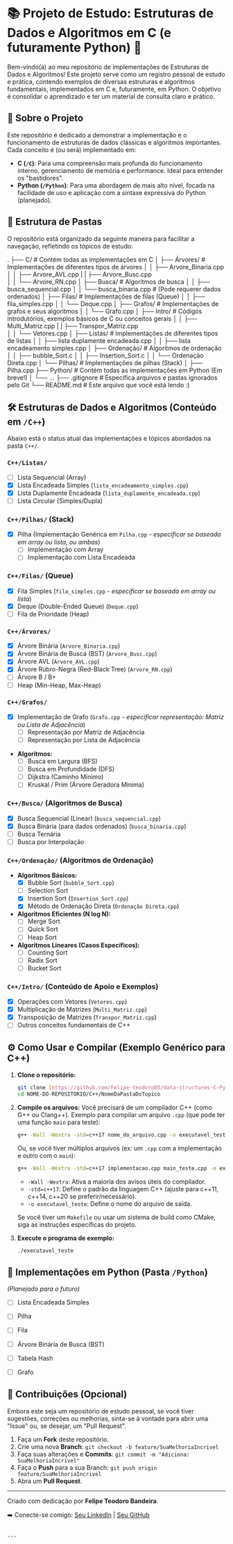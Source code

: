 # 📚 Projeto de Estudo: Estruturas de Dados e Algoritmos em C (e futuramente Python) 🚀

Bem-vindo(a) ao meu repositório de implementações de Estruturas de Dados e Algoritmos! Este projeto serve como um registro pessoal de estudo e prática, contendo exemplos de diversas estruturas e algoritmos fundamentais, implementados em C e, futuramente, em Python. O objetivo é consolidar o aprendizado e ter um material de consulta claro e prático.

## 🌟 Sobre o Projeto

Este repositório é dedicado a demonstrar a implementação e o funcionamento de estruturas de dados clássicas e algoritmos importantes. Cada conceito é (ou será) implementado em:

* **C (`/C`)**: Para uma compreensão mais profunda do funcionamento interno, gerenciamento de memória e performance. Ideal para entender os "bastidores".
* **Python (`/Python`)**: Para uma abordagem de mais alto nível, focada na facilidade de uso e aplicação com a sintaxe expressiva do Python (planejado).

## 📁 Estrutura de Pastas

O repositório está organizado da seguinte maneira para facilitar a navegação, refletindo os tópicos de estudo:

.
├── C/                            # Contém todas as implementações em C
│   ├── Árvores/                  # Implementações de diferentes tipos de árvores
│   │   ├── Arvore_Binaria.cpp
│   │   ├── Arvore_AVL.cpp
|   |   ├── Arvore_Busc.cpp   
│   │   └── Arvore_RN.cpp
│   ├── Busca/                    # Algoritmos de busca
│   │   ├── busca_sequencial.cpp
│   │   └── busca_binaria.cpp     # (Pode requerer dados ordenados)
│   ├── Filas/                    # Implementações de filas (Queue)
│   │   ├── fila_simples.cpp
│   │   └── Deque.cpp
│   ├── Grafos/                   # Implementações de grafos e seus algoritmos
│   │   └── Grafo.cpp
│   ├── Intro/                    # Códigos introdutórios, exemplos básicos de C ou conceitos gerais
│   │   ├── Multi_Matriz.cpp
|   |   ├── Transpor_Matriz.cpp   
│   │   └── Vetores.cpp
│   ├── Listas/                   # Implementações de diferentes tipos de listas
│   │   ├── lista duplamente encadeada.cpp
│   │   ├── lista encadeamento simples.cpp
│   ├── Ordenação/                # Algoritmos de ordenação
│   │   ├── bubble_Sort.c
│   │   ├── Insertion_Sort.c
│   │   └── Ordenação Direta.cpp
│   └── Pilhas/                   # Implementações de pilhas (Stack)
│       ├── Pilha.cpp
├── Python/                       # Contém todas as implementações em Python (Em breve!)
│   └── ...
├── .gitignore                    # Especifica arquivos e pastas ignorados pelo Git
└── README.md                     # Este arquivo que você está lendo :)


## 🛠️ Estruturas de Dados e Algoritmos (Conteúdo em `/C++`)

Abaixo está o status atual das implementações e tópicos abordados na pasta `C++/`.

### `C++/Listas/`
* [ ] Lista Sequencial (Array)
* [x] Lista Encadeada Simples (`lista_encadeamento_simples.cpp`)
* [x] Lista Duplamente Encadeada (`lista_duplamente_encadeada.cpp`)
* [ ] Lista Circular (Simples/Dupla)

### `C++/Pilhas/` (Stack)
* [x] Pilha (Implementação Genérica em `Pilha.cpp` - *especificar se baseada em array ou lista, ou ambas*)
    * [ ] Implementação com Array
    * [ ] Implementação com Lista Encadeada

### `C++/Filas/` (Queue)
* [x] Fila Simples (`fila_simples.cpp` - *especificar se baseada em array ou lista*)
* [x] Deque (Double-Ended Queue) (`Deque.cpp`)
* [ ] Fila de Prioridade (Heap)

### `C++/Árvores/`
* [x] Árvore Binária (`Arvore_Binaria.cpp`)
* [x] Árvore Binária de Busca (BST) (`Arvore_Busc.cpp`)
* [x] Árvore AVL (`Arvore_AVL.cpp`)
* [x] Árvore Rubro-Negra (Red-Black Tree) (`Arvore_RN.cpp`)
* [ ] Árvore B / B+
* [ ] Heap (Min-Heap, Max-Heap)

### `C++/Grafos/`
* [x] Implementação de Grafo (`Grafo.cpp` - *especificar representação: Matriz ou Lista de Adjacência*)
    * [ ] Representação por Matriz de Adjacência
    * [ ] Representação por Lista de Adjacência
* **Algoritmos:**
    * [ ] Busca em Largura (BFS)
    * [ ] Busca em Profundidade (DFS)
    * [ ] Dijkstra (Caminho Mínimo)
    * [ ] Kruskal / Prim (Árvore Geradora Mínima)

### `C++/Busca/` (Algoritmos de Busca)
* [x] Busca Sequencial (Linear) (`busca_sequencial.cpp`)
* [x] Busca Binária (para dados ordenados) (`busca_binaria.cpp`)
* [ ] Busca Ternária
* [ ] Busca por Interpolação

### `C++/Ordenação/` (Algoritmos de Ordenação)
* **Algoritmos Básicos:**
    * [x] Bubble Sort (`bubble_Sort.cpp`)
    * [ ] Selection Sort
    * [x] Insertion Sort (`Insertion_Sort.cpp`)
    * [x] Método de Ordenação Direta (`Ordenação Direta.cpp`)
* **Algoritmos Eficientes (N log N):**
    * [ ] Merge Sort
    * [ ] Quick Sort
    * [ ] Heap Sort
* **Algoritmos Lineares (Casos Específicos):**
    * [ ] Counting Sort
    * [ ] Radix Sort
    * [ ] Bucket Sort

### `C++/Intro/` (Conteúdo de Apoio e Exemplos)
* [x] Operações com Vetores (`Vetores.cpp`)
* [x] Multiplicação de Matrizes (`Multi_Matriz.cpp`)
* [x] Transposição de Matrizes (`Transpor_Matriz.cpp`)
* [ ] Outros conceitos fundamentais de C++

## ⚙️ Como Usar e Compilar (Exemplo Genérico para C++)

1.  **Clone o repositório:**
    ```bash
    git clone [https://github.com/Felipe-teodoro05/data-structures-C-Python.git](https://github.com/Felipe-teodoro05/data-structures-C-Python.git)
    cd NOME-DO-REPOSITORIO/C++/NomeDaPastaDoTopico
    ```
    
2.  **Compile os arquivos:**
    Você precisará de um compilador C++ (como G++ ou Clang++).
    Exemplo para compilar um arquivo `.cpp` (que pode ter uma função `main` para teste):
    ```bash
    g++ -Wall -Wextra -std=c++17 nome_do_arquivo.cpp -o executavel_teste
    ```
    Ou, se você tiver múltiplos arquivos (ex: um `.cpp` com a implementação e outro com o `main`):
    ```bash
    g++ -Wall -Wextra -std=c++17 implementacao.cpp main_teste.cpp -o executavel_teste
    ```
    * `-Wall -Wextra`: Ativa a maioria dos avisos úteis do compilador.
    * `-std=c++17`: Define o padrão da linguagem C++ (ajuste para c++11, c++14, c++20 se preferir/necessário).
    * `-o executavel_teste`: Define o nome do arquivo de saída.

    Se você tiver um `Makefile` ou usar um sistema de build como CMake, siga as instruções específicas do projeto.

3.  **Execute o programa de exemplo:**
    ```bash
    ./executavel_teste
    ```

## 🐍 Implementações em Python (Pasta `/Python`)

*(Planejado para o futuro)*
* [ ] Lista Encadeada Simples
* [ ] Pilha
* [ ] Fila
* [ ] Árvore Binária de Busca (BST)
* [ ] Tabela Hash
* [ ] Grafo


## 🤝 Contribuições (Opcional)

Embora este seja um repositório de estudo pessoal, se você tiver sugestões, correções ou melhorias, sinta-se à vontade para abrir uma "Issue" ou, se desejar, um "Pull Request".

1.  Faça um **Fork** deste repositório.
2.  Crie uma nova **Branch**: `git checkout -b feature/SuaMelhoriaIncrivel`
3.  Faça suas alterações e **Commits**: `git commit -m "Adiciona: SuaMelhoriaIncrivel"`
4.  Faça o **Push** para a sua Branch: `git push origin feature/SuaMelhoriaIncrivel`
5.  Abra um **Pull Request**.

---

Criado com dedicação por **Felipe Teodoro Bandeira**.

➡️ Conecte-se comigo: [Seu LinkedIn](https://www.linkedin.com/in/felipe-teodoro-bandeira/) | [Seu GitHub](https://github.com/Felipe-teodoro05)
```

---
